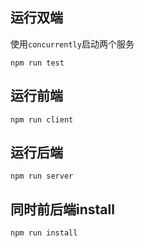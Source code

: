 ## 运行双端

使用`concurrently`启动两个服务

```
npm run test
```

## 运行前端

```
npm run client
```

## 运行后端

```
npm run server
```

## 同时前后端install

```
npm run install
```
